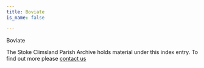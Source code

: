 ```yaml
---
title: Boviate
is_name: false

---
```


Boviate


The Stoke Climsland Parish Archive holds material under this index entry. To find out more please [contact us](/contact/)
